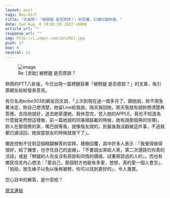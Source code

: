 ```yaml
---
layout: post
tags: Boy-Girl
title: "大哉問！「被劈腿 是否原諒？」的回覆，引爆討論熱潮。"
date: Sun Aug  6 19:01:59 2017 +0800
article_url: ""
response_url: ""
img: http://i.imgur.com/2zniM2J.jpg
push: 27
boo: 8
neutral: 21
---
```


<figure>
<img src="http://i.imgur.com/2zniM2J.jpg" alt="image">
<figcaption>
Re: [求助] 被劈腿 是否原諒？
</figcaption>
</figure>



熱鬧的PTT八卦版，今日出現一篇標題寫著「被劈腿 是否原諒？」的文章，吸引眾網友紛紛發表意見。

有位名為kobe303的網友回文說，「上次到現在過一個多月了，跟她說，妳不用急著決定，妳自己想清楚，她留Line給我說，隔天我回她，那天我就有說妳想清楚再答應，去找他就好，送去她家還她，我休息完，登入她的APPLE，我也不知道為什麼就突然想這樣做，前一篇她說的同事順路載的時候，她有說那個男的住哪)，妳人在那個男的家，嘴巴說等我，就像版友說的，到最後我沒戳破這件事，不過我都已讀沒回，她說當朋友的時候就放下了」。

鄉民控制不住對這個精闢解答的崇拜，積極回覆，其中許多人表示：「我覺得做得很好，給了機會，也守住自己的底線」、「不要說出來給人笑，第二次還跳坑你真的活該」或是「劈腿的人完全沒有原諒和同情的價值，試著原諒過的人的」，而也有鄉民坦言內心想法：「愛自己，那個對方他能有多愛，想想，真的愛一個人會怎」、「拍拍，放生婊子以免以後再被劈，你可以找到更好的」，令人激賞。

您心目中的解答，是什麼呢？

<a href = "https://www.ptt.cc/bbs/Boy-Girl/M.1502017321.A.7FE.html">原文連結</a>

